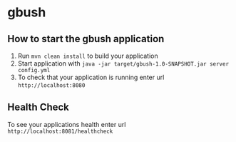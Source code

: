 # gbush

How to start the gbush application
---

1. Run `mvn clean install` to build your application
1. Start application with `java -jar target/gbush-1.0-SNAPSHOT.jar server config.yml`
1. To check that your application is running enter url `http://localhost:8080`

Health Check
---

To see your applications health enter url `http://localhost:8081/healthcheck`
